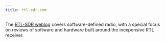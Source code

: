 ```yaml
---
title: rtl-sdr.com
---
```

The [RTL-SDR weblog] covers software-defined radio, with a special
focus on reviews of software and hardware built around the inexpensive
RTL receiver.

[RTL-SDR weblog]:http://www.rtl-sdr.com
